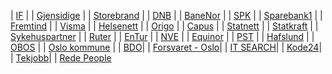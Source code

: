 | [IF](https://if.wd3.myworkdayjobs.com/Careers) |
| [Gjensidige](https://jobs.gjensidige.com/?locale=nb_NO) |
| [Storebrand](https://storebrand.wd3.myworkdayjobs.com/Storebrand_Careers) |
| [DNB](https://jobb.dnb.no/go/Teknologi/4224301/) |
| [BaneNor](https://karriere.banenor.no/search?locale=nb_NO) |
| [SPK](https://candidate.webcruiter.com/nb-no/Home/companyadverts?companylock=22241500#search) |
| [Sparebank1](https://sparebank1.dev/#jobber) |
| [Fremtind](https://candidate.hr-manager.net/vacancies/list.aspx?customer=Sparebank1&departmentid=20451&mediaid=4630) |
| [Visma](https://www.visma.no/karriere/ledige-stillinger/) |
| [Helsenett](https://jobb.nhn.no/jobs) |
| [Origo](https://www.finn.no/job/employer/company/1729) |
| [Capus](https://capus.no/alle-stillinger/) |
| [Statnett](https://www.statnett.no/karriere/jobbe-i-statnett/) |
| [Statkraft](https://www.statkraft.no/karriere/ledige-stillinger/?gad_source=1&gclid=Cj0KCQjwztOwBhD7ARIsAPDKnkD0U3oHQW_eE_hXNWPdQ6yPMXUxN_LU-_FdosyUOx6NEO-y5CJTzSMaAoptEALw_wcB) |
| [Sykehuspartner](https://candidate.webcruiter.com/nb-no/Home/companyadverts?&link_source_ID=0&companylock=262253632#search) |
| [Ruter](https://candidate.webcruiter.com/nb-no/home/companyadverts?link_source_id=0&companylock=986500#search) |
| [EnTur](https://om.entur.no/jobb-i-entur/) |
| [NVE](https://www.nve.no/om-nve/jobb-i-nve/) |
| [Equinor](https://careers.peopleclick.eu.com/careerscp/client_statoil/external/en_US/search.do) |
| [PST](https://www.pst.no/ledige-stillinger/) |
| [Hafslund](https://hafslund.no/karriere-i-hafslund/ledige-stillinger) |
| [OBOS](https://www.obos.no/dette-er-obos/jobb-i-obos/ledige-stillinger) |
| [Oslo kommune](https://candidate.webcruiter.com/nb-no/home/companyadverts?companylock=2180#search) |
| [BDO](https://www.bdo.no/nb-no/karriere/ledige-stillinger)|
| [Forsvaret - Oslo](https://www.forsvaret.no/jobb/ledige-stillinger?locations=Oslo)|
| [IT SEARCH](https://itsearch.recman.no/index.php)|
| [Kode24](https://kodejobb.no/stillinger)|
| [Tekjobb](https://tekjobb.no/stillinger?regions=region-3&jobTypes=2be422bb-b078-41f5-b1f5-67ceff136ea0&industries=industry-206)|
| [Rede People](https://redepeople.teamtailor.com/#jobs)